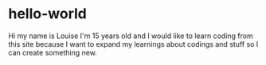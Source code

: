 # hello-world
Hi my name is Louise I'm 15 years old and I would like to learn coding from this site because I want to expand my learnings about codings and stuff so I can create something new.
